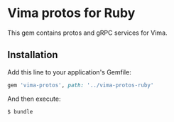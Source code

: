 # Vima protos for Ruby

This gem contains protos and gRPC services for Vima.

## Installation

Add this line to your application's Gemfile:

```ruby
gem 'vima-protos', path: '../vima-protos-ruby'
```

And then execute:

    $ bundle
